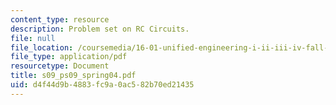 ```yaml
---
content_type: resource
description: Problem set on RC Circuits.
file: null
file_location: /coursemedia/16-01-unified-engineering-i-ii-iii-iv-fall-2005-spring-2006/d4f44d9b4883fc9a0ac582b70ed21435_s09_ps09_spring04.pdf
file_type: application/pdf
resourcetype: Document
title: s09_ps09_spring04.pdf
uid: d4f44d9b-4883-fc9a-0ac5-82b70ed21435
---
```

